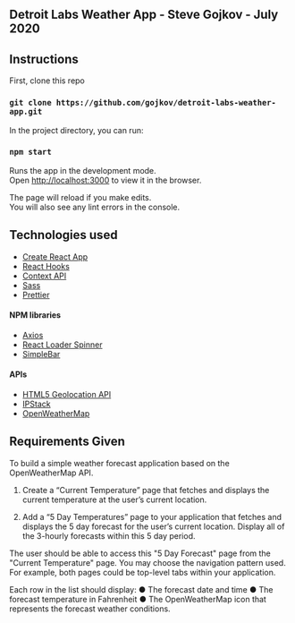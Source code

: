 ## Detroit Labs Weather App - Steve Gojkov - July 2020

## Instructions

First, clone this repo

### `git clone https://github.com/gojkov/detroit-labs-weather-app.git`

In the project directory, you can run:

### `npm start`

Runs the app in the development mode.<br />
Open [http://localhost:3000](http://localhost:3000) to view it in the browser.

The page will reload if you make edits.<br />
You will also see any lint errors in the console.

## Technologies used

-   [Create React App](https://create-react-app.dev/)
-   [React Hooks](https://reactjs.org/docs/hooks-overview.html)
-   [Context API](https://reactjs.org/docs/context.html#when-to-use-context)
-   [Sass](https://sass-lang.com/)
-   [Prettier](https://prettier.io/)

#### NPM libraries

-   [Axios](https://www.npmjs.com/package/axios)
-   [React Loader Spinner](https://www.npmjs.com/package/react-loader-spinner)
-   [SimpleBar](https://www.npmjs.com/package/simplebar-react)

#### APIs

-   [HTML5 Geolocation API](https://developer.mozilla.org/en-US/docs/Web/API/Geolocation_API)
-   [IPStack](https://ipstack.com/)
-   [OpenWeatherMap](https://openweathermap.org/)

## Requirements Given

To build a simple weather forecast application based on the OpenWeatherMap API.

1. Create a “Current Temperature” page that fetches and displays the current temperature
   at the user’s current location.

2. Add a “5 Day Temperatures” page to your application that fetches and displays the 5 day
   forecast for the user’s current location. Display all of the 3-hourly forecasts within this 5
   day period.

The user should be able to access this "5 Day Forecast" page from the "Current
Temperature" page. You may choose the navigation pattern used. For example, both
pages could be top-level tabs within your application.

Each row in the list should display:
● The forecast date and time
● The forecast temperature in Fahrenheit
● The OpenWeatherMap icon that represents the forecast weather conditions.
